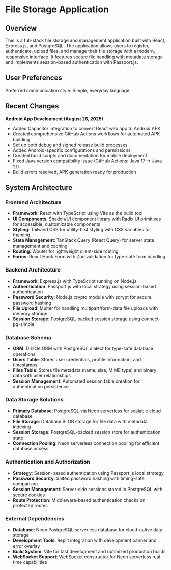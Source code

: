 # File Storage Application

## Overview

This is a full-stack file storage and management application built with React, Express.js, and PostgreSQL. The application allows users to register, authenticate, upload files, and manage their file storage with a modern, responsive interface. It features secure file handling with metadata storage and implements session-based authentication with Passport.js.

## User Preferences

Preferred communication style: Simple, everyday language.

## Recent Changes

**Android App Development (August 26, 2025)**
- Added Capacitor integration to convert React web app to Android APK
- Created comprehensive GitHub Actions workflows for automated APK building
- Set up both debug and signed release build processes
- Added Android-specific configurations and permissions
- Created build scripts and documentation for mobile deployment
- Fixed Java version compatibility issue (GitHub Actions: Java 17 → Java 21)
- Build errors resolved, APK generation ready for production

## System Architecture

### Frontend Architecture
- **Framework**: React with TypeScript using Vite as the build tool
- **UI Components**: Shadcn/UI component library with Radix UI primitives for accessible, customizable components
- **Styling**: Tailwind CSS for utility-first styling with CSS variables for theming
- **State Management**: TanStack Query (React Query) for server state management and caching
- **Routing**: Wouter for lightweight client-side routing
- **Forms**: React Hook Form with Zod validation for type-safe form handling

### Backend Architecture
- **Framework**: Express.js with TypeScript running on Node.js
- **Authentication**: Passport.js with local strategy using session-based authentication
- **Password Security**: Node.js crypto module with scrypt for secure password hashing
- **File Upload**: Multer for handling multipart/form-data file uploads with memory storage
- **Session Storage**: PostgreSQL-backed session storage using connect-pg-simple

### Database Schema
- **ORM**: Drizzle ORM with PostgreSQL dialect for type-safe database operations
- **Users Table**: Stores user credentials, profile information, and timestamps
- **Files Table**: Stores file metadata (name, size, MIME type) and binary data with user relationships
- **Session Management**: Automated session table creation for authentication persistence

### Data Storage Solutions
- **Primary Database**: PostgreSQL via Neon serverless for scalable cloud database
- **File Storage**: Database BLOB storage for file data with metadata indexing
- **Session Storage**: PostgreSQL-backed session store for authentication state
- **Connection Pooling**: Neon serverless connection pooling for efficient database access

### Authentication and Authorization
- **Strategy**: Session-based authentication using Passport.js local strategy
- **Password Security**: Salted password hashing with timing-safe comparison
- **Session Management**: Server-side sessions stored in PostgreSQL with secure cookies
- **Route Protection**: Middleware-based authentication checks on protected routes

### External Dependencies
- **Database**: Neon PostgreSQL serverless database for cloud-native data storage
- **Development Tools**: Replit integration with development banner and error overlay
- **Build System**: Vite for fast development and optimized production builds
- **WebSocket Support**: WebSocket constructor for Neon serverless real-time capabilities